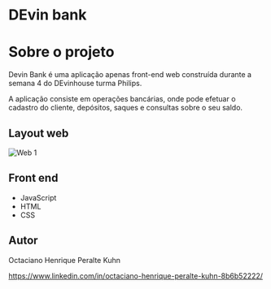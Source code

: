 # DEvin bank

# Sobre o projeto

Devin Bank é uma aplicação apenas front-end web construída durante a semana 4 do DEvinhouse turma Philips.

A aplicação consiste em operações bancárias, onde pode efetuar o cadastro do cliente, depósitos, saques e consultas sobre o seu saldo.

## Layout web

![Web 1](https://github.com/2kand2/2kand2-DEVinPhilips-M1S04/assets/page-web.pen)

## Front end

- JavaScript
- HTML
- CSS

## Autor

Octaciano Henrique Peralte Kuhn

https://www.linkedin.com/in/octaciano-henrique-peralte-kuhn-8b6b52222/
